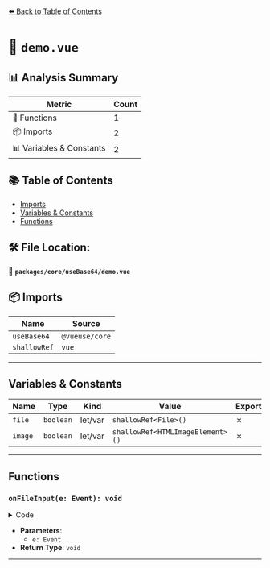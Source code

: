 [⬅️ Back to Table of Contents](../../../index.md)

# 📄 `demo.vue`

## 📊 Analysis Summary

| Metric | Count |
|--------|-------|
| 🔧 Functions | 1 |
| 📦 Imports | 2 |
| 📊 Variables & Constants | 2 |

## 📚 Table of Contents

- [Imports](#imports)
- [Variables & Constants](#variables-constants)
- [Functions](#functions)

## 🛠️ File Location:
📂 **`packages/core/useBase64/demo.vue`**

## 📦 Imports

| Name | Source |
|------|--------|
| `useBase64` | `@vueuse/core` |
| `shallowRef` | `vue` |


---

## Variables & Constants

| Name | Type | Kind | Value | Exported |
|------|------|------|-------|----------|
| `file` | `boolean` | let/var | `shallowRef<File>()` | ✗ |
| `image` | `boolean` | let/var | `shallowRef<HTMLImageElement>()` | ✗ |


---

## Functions

### `onFileInput(e: Event): void`

<details><summary>Code</summary>

```ts
function onFileInput(e: Event) {
  file.value = (e.target as HTMLInputElement).files![0]
}
```
</details>

- **Parameters**:
  - `e: Event`
- **Return Type**: `void`

---